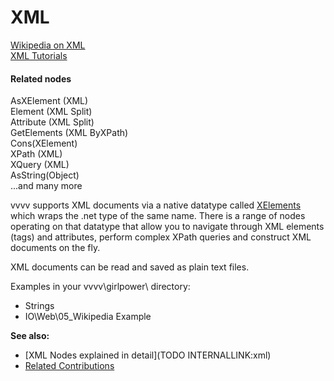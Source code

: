 # XML


<a href="http://en.wikipedia.org/wiki/XML" class="extURL" target="_blank">Wikipedia on XML</a>  
<a href="http://www.w3schools.com/xml/xml_whatis.asp" class="extURL" target="_blank">XML Tutorials</a>  

#### Related nodes
<span class="node">AsXElement (XML)</span>  
<span class="node">Element (XML Split)</span>  
<span class="node">Attribute (XML Split)</span>  
<span class="node">GetElements (XML ByXPath)</span>  
<span class="node">Cons(XElement)</span>  
<span class="node">XPath (XML)</span>  
<span class="node">XQuery (XML)</span>  
<span class="node">AsString(Object)</span>  
...and many more  


vvvv supports XML documents via a native datatype called <a href="http://msdn.microsoft.com/en-us/library/system.xml.linq.xelement%28v=vs.110%29.aspx" class="extURL" target="_blank">XElements</a> which wraps the .net type of the same name. There is a range of nodes operating on that datatype that allow you to navigate through XML elements (tags) and attributes, perform complex XPath queries and construct XML documents on the fly.  

XML documents can be read and saved as plain text files.  

Examples in your vvvv\girlpower\ directory:  
* Strings  
* IO\Web\05_Wikipedia Example  

**See also:**  
* [XML Nodes explained in detail](TODO INTERNALLINK:xml)  
* <a href="https://vvvv.org/contributions/1353+1351+2439+1352+7934+2438+1354+1355/3074" class="extURL" target="_blank">Related Contributions</a>  



